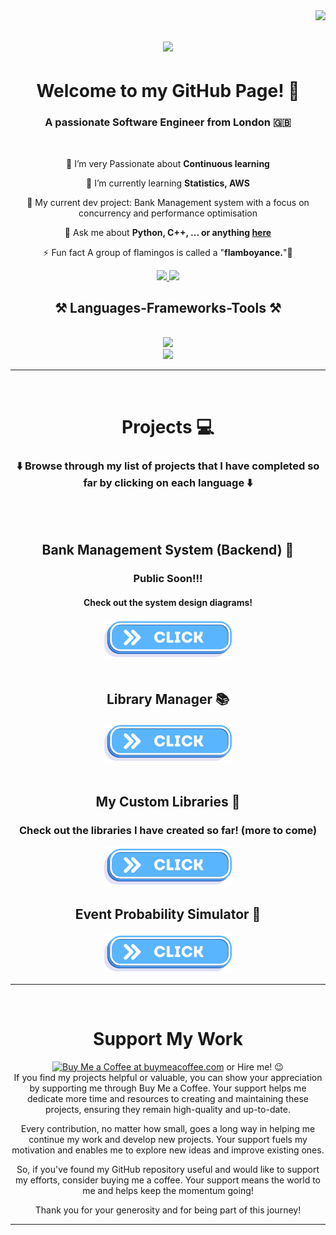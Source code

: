 <img align="right" src="https://visitor-badge.laobi.icu/badge?page_id=GwinzTV.GwinzTV" />
<h1 align="center">
    <img src="https://readme-typing-svg.herokuapp.com/?font=Righteous&size=35&center=true&vCenter=true&width=500&height=70&duration=4000&lines=Hi+There!+👋;+I'm+Joshua+Iyinkanmi!;" />
</h1>

<h1 align="center"> Welcome to my GitHub Page! 👋 </h1>

<h3 align="center">A passionate Software Engineer from London 🇬🇧</h3>

<br/>

<div align="center">

 🌱 I’m very Passionate about **Continuous learning**
 
 🌱 I’m currently learning **Statistics, AWS**

 🌱 My current dev project: Bank Management system with a focus on concurrency and performance optimisation

💬 Ask me about **Python, C++, ... or anything [here](https://github.com/GwinzTV/GwinzTV/issues)**

⚡ Fun fact A group of flamingos is called a "**flamboyance.**"🦩

 </div>

<div align="center"> 
  <a href="mailto:joshiyin5@gmail.com">
    <img src="https://img.shields.io/badge/Gmail-333333?style=for-the-badge&logo=gmail&logoColor=red" />
  </a>
  <a href="https://www.linkedin.com/in/joshua-iyinkanmi-eee/" target="_blank">
    <img src="https://img.shields.io/badge/LinkedIn-0077B5?style=for-the-badge&logo=linkedin&logoColor=white" target="_blank" />
  </a>
<!--   <a href="https://gwinztv.github.io/portfolio_page/" target="_blank">
     <img src="https://img.shields.io/badge/Portfolio-FF5722?style=for-the-badge&logo=todoist&logoColor=white" target="_blank" /> 
  </a> -->
</div>

<h2 align="center">⚒️ Languages-Frameworks-Tools ⚒️</h2>
<br/>
<div align="center">
    <img src="https://skillicons.dev/icons?i=python,cpp,vscode,github,git" /><br>
</div>
<div align="center">
    <img src="https://skillicons.dev/icons?i=html,css,javascript,firebase,java,mysql,django" />
</div>

<hr/>
<br/>

<h1 align="center"> Projects 💻 </h1>

<h3 align="center">⬇️ Browse through my list of projects that I have completed so far by clicking on each language ⬇️</h3>
<br/>

<br/>
<h2 align="center"> Bank Management System (Backend) 🏦</h2>
<div align="center">
<h3 align="center"> Public Soon!!! </h3>
<h4 align="center"> Check out the system design diagrams!</h4>
<a href='https://github.com/GwinzTV/SoftwareDesign' target='_blank'><img height='64' style='border:0px;height:64px;' src='src/click.png' border='0' alt='System design diagrams on GwinzTV Github' />
</a>
</div>


<br/>
<h2 align="center"> Library Manager 📚</h2>
<div align="center">
<!--
<a href='https://github.com/GwinzTV/Book_Management' target='_blank'><img height='64' style='border:0px;height:64px;' src='src/cpp.png' border='0' alt='C++ projects on GwinzTV Github' />
</a>
-->
<a href='https://github.com/GwinzTV/python-library-manager' target='_blank'><img height='64' style='border:0px;height:64px;' src='src/click.png' border='0' alt='Python projects on GwinzTV Github' />
</a>
</div>


<br/>
<h2 align="center"> My Custom Libraries 🐍</h2>
<div align="center">
<h3 align="center"> Check out the libraries I have created so far! (more to come) </h3>
<a href='https://github.com/GwinzTV/Libraries' target='_blank'><img height='64' style='border:0px;height:64px;' src='src/click.png' border='0' alt='Custom Libraries on GwinzTV Github' />
</a>
</div


<br/>
<h2 align="center"> Event Probability Simulator 🎲</h2>
<div align="center">
<a href='https://github.com/GwinzTV/Event-Simulator' target='_blank'><img height='64' style='border:0px;height:64px;' src='src/click.png' border='0' alt='Python projects on GwinzTV Github' />
</a>
</div>


<hr/>
<br/>
<h1 align="center"> Support My Work </h1>

<div align="center">
<a href='https://www.buymeacoffee.com/gwinzdev' target='_blank'><img height='64' style='border:0px;height:64px;' src='https://storage.ko-fi.com/cdn/kofi1.png?v=3' border='0' alt='Buy Me a Coffee at buymeacoffee.com' /></a>
or Hire me! 😉
</div>
<div align="center"> If you find my projects helpful or valuable, you can show your appreciation by supporting me through Buy Me a Coffee. Your support helps me dedicate more time and resources to creating and maintaining these projects, ensuring they remain high-quality and up-to-date.

Every contribution, no matter how small, goes a long way in helping me continue my work and develop new projects. Your support fuels my motivation and enables me to explore new ideas and improve existing ones.

So, if you've found my GitHub repository useful and would like to support my efforts, consider buying me a coffee. Your support means the world to me and helps keep the momentum going!


Thank you for your generosity and for being part of this journey!
</div>

<hr/>
<br/>

